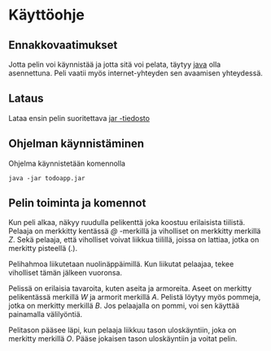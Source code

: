 # Käyttöohje

## Ennakkovaatimukset
Jotta pelin voi käynnistää ja jotta sitä voi pelata, täytyy [java](https://www.java.com/en/) olla asennettuna. Peli vaatii myös internet-yhteyden sen avaamisen yhteydessä.

## Lataus
Lataa ensin pelin suoritettava [jar -tiedosto](https://github.com/Zentryn/ot-harjoitustyo/releases/download/Viikko6/Roguelike-VK6.jar)

## Ohjelman käynnistäminen
Ohjelma käynnistetään komennolla
```
java -jar todoapp.jar
```

## Pelin toiminta ja komennot
Kun peli alkaa, näkyy ruudulla pelikenttä joka koostuu erilaisista tiilistä. Pelaaja on merkkitty kentässä _@_ -merkillä ja viholliset on merkkitty merkillä _Z_. Sekä pelaaja, että viholliset voivat liikkua tiilillä, joissa on lattiaa, jotka on merkitty pisteellä (.).

Pelihahmoa liikutetaan nuolinäppäimillä. Kun liikutat pelaajaa, tekee viholliset tämän jälkeen vuoronsa.

Pelissä on erilaisia tavaroita, kuten aseita ja armoreita. Aseet on merkitty pelikentässä merkillä _W_ ja armorit merkillä _A_. Pelistä löytyy myös pommeja, jotka on merkitty merkillä _B_. Jos pelaajalla on pommi, voi sen käyttää painamalla välilyöntiä.

Pelitason pääsee läpi, kun pelaaja liikkuu tason uloskäyntiin, joka on merkitty merkillä _O_. Pääse jokaisen tason uloskäyntiin ja voitat pelin.
